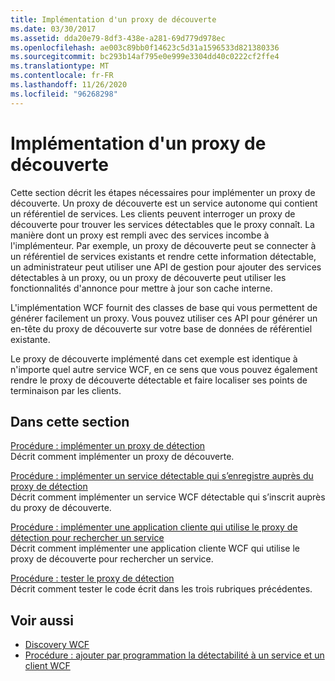 ```yaml
---
title: Implémentation d'un proxy de découverte
ms.date: 03/30/2017
ms.assetid: dda20e79-8df3-438e-a281-69d779d978ec
ms.openlocfilehash: ae003c89bb0f14623c5d31a1596533d821380336
ms.sourcegitcommit: bc293b14af795e0e999e3304dd40c0222cf2ffe4
ms.translationtype: MT
ms.contentlocale: fr-FR
ms.lasthandoff: 11/26/2020
ms.locfileid: "96268298"
---
```

# <a name="implementing-a-discovery-proxy"></a>Implémentation d'un proxy de découverte

Cette section décrit les étapes nécessaires pour implémenter un proxy de découverte. Un proxy de découverte est un service autonome qui contient un référentiel de services. Les clients peuvent interroger un proxy de découverte pour trouver les services détectables que le proxy connaît. La manière dont un proxy est rempli avec des services incombe à l'implémenteur. Par exemple, un proxy de découverte peut se connecter à un référentiel de services existants et rendre cette information détectable, un administrateur peut utiliser une API de gestion pour ajouter des services détectables à un proxy, ou un proxy de découverte peut utiliser les fonctionnalités d'annonce pour mettre à jour son cache interne.  
  
 L'implémentation WCF fournit des classes de base qui vous permettent de générer facilement un proxy. Vous pouvez utiliser ces API pour générer un en-tête du proxy de découverte sur votre base de données de référentiel existante.  
  
 Le proxy de découverte implémenté dans cet exemple est identique à n'importe quel autre service WCF, en ce sens que vous pouvez également rendre le proxy de découverte détectable et faire localiser ses points de terminaison par les clients.  
  
## <a name="in-this-section"></a>Dans cette section  

 [Procédure : implémenter un proxy de détection](how-to-implement-a-discovery-proxy.md)  
 Décrit comment implémenter un proxy de découverte.  
  
 [Procédure : implémenter un service détectable qui s’enregistre auprès du proxy de détection](discoverable-service-that-registers-with-the-discovery-proxy.md)  
 Décrit comment implémenter un service WCF détectable qui s’inscrit auprès du proxy de découverte.  
  
 [Procédure : implémenter une application cliente qui utilise le proxy de détection pour rechercher un service](client-app-discovery-proxy-to-find-a-service.md)  
 Décrit comment implémenter une application cliente WCF qui utilise le proxy de découverte pour rechercher un service.  
  
 [Procédure : tester le proxy de détection](how-to-test-the-discovery-proxy.md)  
 Décrit comment tester le code écrit dans les trois rubriques précédentes.  
  
## <a name="see-also"></a>Voir aussi

- [Discovery WCF](wcf-discovery.md)
- [Procédure : ajouter par programmation la détectabilité à un service et un client WCF](how-to-programmatically-add-discoverability-to-a-wcf-service-and-client.md)
